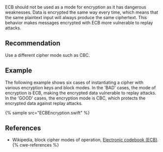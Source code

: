 ECB should not be used as a mode for encryption as it has dangerous weaknesses. Data is encrypted the same way every time, which means that the same plaintext input will always produce the same ciphertext. This behavior makes messages encrypted with ECB more vulnerable to replay attacks.


## Recommendation
Use a different cipher mode such as CBC.


## Example
The following example shows six cases of instantiating a cipher with various encryption keys and block modes. In the 'BAD' cases, the mode of encryption is ECB, making the encrypted data vulnerable to replay attacks. In the 'GOOD' cases, the encryption mode is CBC, which protects the encrypted data against replay attacks.

{% sample src="ECBEncryption.swift" %}

## References
* Wikipedia, block cipher modes of operation, [Electronic codebook (ECB)](https://en.wikipedia.org/wiki/Block_cipher_mode_of_operation#Electronic_codebook_.28ECB.29).
{% cwe-references %}
